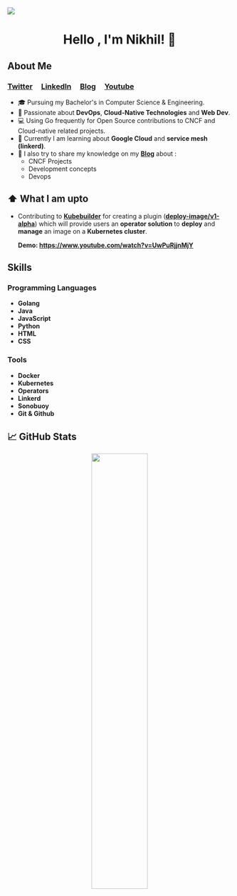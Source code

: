 
<img align="center" src="https://i.imgur.com/4ASafy0.png">

<h1 align="center">Hello , I'm Nikhil! <span class="wave">👋</span></h1>


## About Me

### **[Twitter](https://twitter.com/nikhilstwt)**&nbsp;&nbsp;&nbsp;&nbsp;&nbsp;**[LinkedIn](https://www.linkedin.com/in/nikhil-sharma-3884261b2/)**&nbsp;&nbsp;&nbsp;&nbsp;&nbsp;**[Blog](https://nikhilsblog.hashnode.dev/)**&nbsp;&nbsp;&nbsp;&nbsp;&nbsp;**[Youtube](https://www.youtube.com/channel/UC13FZ3U7cuLIGN9lOo_8cQQ)**


- :mortar_board: Pursuing my Bachelor's in Computer Science & Engineering. 
- :raising_hand: Passionate about **DevOps**, **Cloud-Native Technologies** and **Web Dev**.
- :computer: Using Go frequently for Open Source contributions to CNCF and Cloud-native related projects.
-  🌱 Currently I am learning about **Google Cloud** and **service mesh (linkerd)**.
- :cowboy_hat_face: I also try to share my knowledge on my **[Blog](https://nikhilsblog.hashnode.dev/)** about :
	- CNCF Projects
	- Development concepts
	- Devops

## :arrow_up: What I am upto

- Contributing to **[Kubebuilder](https://github.com/kubernetes-sigs/kubebuilder)** for creating a plugin (**[deploy-image/v1-alpha](https://master.book.kubebuilder.io/plugins/deploy-image-plugin-v1-alpha.html)**) which will provide users an **operator solution** to **deploy** and **manage** an image on a **Kubernetes cluster**.

	**Demo: https://www.youtube.com/watch?v=UwPuRjjnMjY** 
## Skills 



### Programming Languages
- **Golang**
- **Java**
- **JavaScript**
- **Python**
- **HTML**
- **CSS**

### Tools
- **Docker** 
- **Kubernetes**
- **Operators**
- **Linkerd**
- **Sonobuoy**
- **Git & Github**

<h2> 📈 GitHub Stats </h2>

<!-- ![](https://github-readme-stats.vercel.app/api?username=NikhilSharmaWe&show_icons=true&theme=tokyonight)  -->
<p align="center">
	
  <img width="50%" src="https://github-readme-stats.vercel.app/api?username=NikhilSharmaWe&show_icons=true&theme=algolia&hide_border=true" />
<!--   <img width="48%" src="https://github-readme-streak-stats.herokuapp.com/?user=NikhilSharmaWe&theme=algolia&hide_border=true" /> -->
</p>
